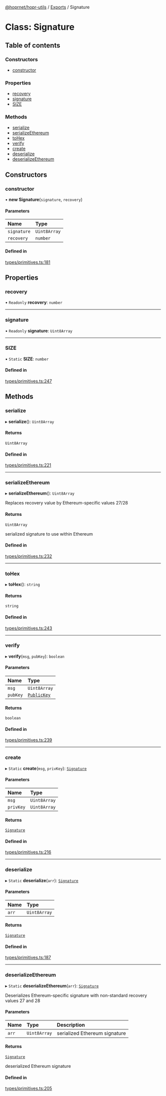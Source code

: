 [@hoprnet/hopr-utils](../README.md) / [Exports](../modules.md) / Signature

# Class: Signature

## Table of contents

### Constructors

- [constructor](Signature.md#constructor)

### Properties

- [recovery](Signature.md#recovery)
- [signature](Signature.md#signature)
- [SIZE](Signature.md#size)

### Methods

- [serialize](Signature.md#serialize)
- [serializeEthereum](Signature.md#serializeethereum)
- [toHex](Signature.md#tohex)
- [verify](Signature.md#verify)
- [create](Signature.md#create)
- [deserialize](Signature.md#deserialize)
- [deserializeEthereum](Signature.md#deserializeethereum)

## Constructors

### constructor

• **new Signature**(`signature`, `recovery`)

#### Parameters

| Name | Type |
| :------ | :------ |
| `signature` | `Uint8Array` |
| `recovery` | `number` |

#### Defined in

[types/primitives.ts:181](https://github.com/hoprnet/hoprnet/blob/master/packages/utils/src/types/primitives.ts#L181)

## Properties

### recovery

• `Readonly` **recovery**: `number`

___

### signature

• `Readonly` **signature**: `Uint8Array`

___

### SIZE

▪ `Static` **SIZE**: `number`

#### Defined in

[types/primitives.ts:247](https://github.com/hoprnet/hoprnet/blob/master/packages/utils/src/types/primitives.ts#L247)

## Methods

### serialize

▸ **serialize**(): `Uint8Array`

#### Returns

`Uint8Array`

#### Defined in

[types/primitives.ts:221](https://github.com/hoprnet/hoprnet/blob/master/packages/utils/src/types/primitives.ts#L221)

___

### serializeEthereum

▸ **serializeEthereum**(): `Uint8Array`

Replaces recovery value by Ethereum-specific values 27/28

#### Returns

`Uint8Array`

serialized signature to use within Ethereum

#### Defined in

[types/primitives.ts:232](https://github.com/hoprnet/hoprnet/blob/master/packages/utils/src/types/primitives.ts#L232)

___

### toHex

▸ **toHex**(): `string`

#### Returns

`string`

#### Defined in

[types/primitives.ts:243](https://github.com/hoprnet/hoprnet/blob/master/packages/utils/src/types/primitives.ts#L243)

___

### verify

▸ **verify**(`msg`, `pubKey`): `boolean`

#### Parameters

| Name | Type |
| :------ | :------ |
| `msg` | `Uint8Array` |
| `pubKey` | [`PublicKey`](PublicKey.md) |

#### Returns

`boolean`

#### Defined in

[types/primitives.ts:239](https://github.com/hoprnet/hoprnet/blob/master/packages/utils/src/types/primitives.ts#L239)

___

### create

▸ `Static` **create**(`msg`, `privKey`): [`Signature`](Signature.md)

#### Parameters

| Name | Type |
| :------ | :------ |
| `msg` | `Uint8Array` |
| `privKey` | `Uint8Array` |

#### Returns

[`Signature`](Signature.md)

#### Defined in

[types/primitives.ts:216](https://github.com/hoprnet/hoprnet/blob/master/packages/utils/src/types/primitives.ts#L216)

___

### deserialize

▸ `Static` **deserialize**(`arr`): [`Signature`](Signature.md)

#### Parameters

| Name | Type |
| :------ | :------ |
| `arr` | `Uint8Array` |

#### Returns

[`Signature`](Signature.md)

#### Defined in

[types/primitives.ts:187](https://github.com/hoprnet/hoprnet/blob/master/packages/utils/src/types/primitives.ts#L187)

___

### deserializeEthereum

▸ `Static` **deserializeEthereum**(`arr`): [`Signature`](Signature.md)

Deserializes Ethereum-specific signature with
non-standard recovery values 27 and 28

#### Parameters

| Name | Type | Description |
| :------ | :------ | :------ |
| `arr` | `Uint8Array` | serialized Ethereum signature |

#### Returns

[`Signature`](Signature.md)

deserialized Ethereum signature

#### Defined in

[types/primitives.ts:205](https://github.com/hoprnet/hoprnet/blob/master/packages/utils/src/types/primitives.ts#L205)
